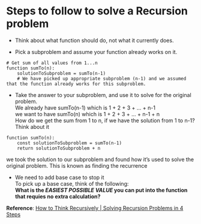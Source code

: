 # Steps to follow to solve a Recursion problem

- Think about what function should do, not what it currently does.

- Pick a subproblem and assume your function already works on it.
```buildoutcfg
# Get sum of all values from 1...n
function sumTo(n):
    solutionToSubproblem = sumTo(n-1)  
    # We have picked up appropriate subproblem (n-1) and we assumed that the function already works for this subproblem.
```

- Take the answer to your subproblem, and use it to solve for the original problem.  
We already have sumTo(n-1) which is 1 + 2 + 3 + ... + n-1  
we want to have sumTo(n)   which is 1 + 2 + 3 + ... + n-1 + n  
How do we get the sum from 1 to n, if we have the solution from 1 to n-1? Think about it  
```buildoutcfg
function sumTo(n):
    const solutionToSubproblem = sumTo(n-1)
    return solutionToSubproblem + n
```
we took the solution to our subproblem and found how it’s used to solve the original problem. This is known as finding the recurrence

- We need to add base case to stop it  
To pick up a base case, think of the following:  
**What is the _EASIEST POSSIBLE VALUE_ you can put into the function that requies no extra calculation?**

**Reference**: [How to Think Recursively | Solving Recursion Problems in 4 Steps](https://medium.com/swlh/how-to-think-recursively-solving-recursion-problems-in-4-steps-95a6d07aa866)